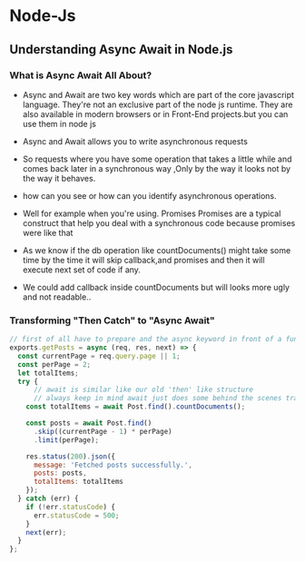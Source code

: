 # Node-Js

## Understanding Async Await in Node.js

### What is Async Await All About?

* Async and Await are  two key words which are part of the core javascript language. They're not an exclusive part of the node js runtime. They are also available in modern browsers or in Front-End projects.but you can use them in node js

* Async and Await allows you to write asynchronous requests

* So requests where you have some operation that takes a little while and comes back later in a synchronous way ,Only by the way it looks not by the way it behaves.

* how can you see or how can you identify asynchronous operations.

* Well for example when you're using. Promises Promises are a typical construct that help you deal with a synchronous code because promises were like that

* As we know if the db operation like countDocuments() might take some time by the time it will skip callback,and promises and then it will execute next set of code if any.

* We could add callback inside countDocuments but will looks more ugly and not readable..

### Transforming "Then Catch" to "Async Await"

```js
// first of all have to prepare and the async keyword in front of a function
exports.getPosts = async (req, res, next) => {
  const currentPage = req.query.page || 1;
  const perPage = 2;
  let totalItems;
  try {
      // await is similar like our old 'then' like structure
      // always keep in mind await just does some behind the scenes transformation of your code. It takes your code and adds then ofter it gets the result of that operation and then stores it in totalItems(const/let variable)
    const totalItems = await Post.find().countDocuments();

    const posts = await Post.find()
      .skip((currentPage - 1) * perPage)
      .limit(perPage);

    res.status(200).json({
      message: 'Fetched posts successfully.',
      posts: posts,
      totalItems: totalItems
    });
  } catch (err) {
    if (!err.statusCode) {
      err.statusCode = 500;
    }
    next(err);
  }
};

```